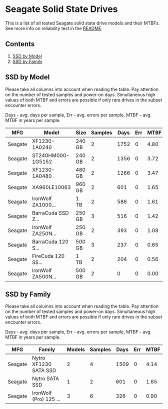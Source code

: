 Seagate Solid State Drives
==========================

This is a list of all tested Seagate solid state drive models and their MTBFs. See
more info on reliability test in the [README](https://github.com/bsdhw/SMART).

Contents
--------

1. [ SSD by Model  ](#ssd-by-model)
2. [ SSD by Family ](#ssd-by-family)

SSD by Model
------------

Please take all columns into account when reading the table. Pay attention on the
number of tested samples and power-on days. Simultaneous high values of both MTBF
and errors are possible if only rare drives in the subset encounter errors.

Days - avg. days per sample,
Err  - avg. errors per sample,
MTBF - avg. MTBF in years per sample.

| MFG       | Model              | Size   | Samples | Days  | Err   | MTBF |
|-----------|--------------------|--------|---------|-------|-------|------|
| Seagate   | XF1230-1A0240      | 240 GB | 2       | 1752  | 0     | 4.80   |
| Seagate   | ST240HM000-1G5152  | 240 GB | 2       | 1356  | 0     | 3.72   |
| Seagate   | XF1230-1A0480      | 480 GB | 2       | 1266  | 0     | 3.47   |
| Seagate   | XA960LE10063       | 960 GB | 2       | 601   | 0     | 1.65   |
| Seagate   | IronWolf ZA1000... | 1 TB   | 2       | 586   | 0     | 1.61   |
| Seagate   | BarraCuda SSD Z... | 250 GB | 3       | 516   | 0     | 1.42   |
| Seagate   | IronWolf ZA250N... | 250 GB | 2       | 393   | 0     | 1.08   |
| Seagate   | BarraCuda 120 S... | 500 GB | 3       | 237   | 0     | 0.65   |
| Seagate   | FireCuda 120 SS... | 1 TB   | 2       | 204   | 0     | 0.56   |
| Seagate   | IronWolf ZA500N... | 500 GB | 2       | 0     | 0     | 0.00   |

SSD by Family
-------------

Please take all columns into account when reading the table. Pay attention on the
number of tested samples and power-on days. Simultaneous high values of both MTBF
and errors are possible if only rare drives in the subset encounter errors.

Days - avg. days per sample,
Err  - avg. errors per sample,
MTBF - avg. MTBF in years per sample.

| MFG       | Family                 | Models | Samples | Days  | Err   | MTBF |
|-----------|------------------------|--------|---------|-------|-------|------|
| Seagate   | Nytro XF1230 SATA SSD  | 2      | 4       | 1509  | 0     | 4.14   |
| Seagate   | Nytro SATA SSD         | 1      | 2       | 601   | 0     | 1.65   |
| Seagate   | IronWolf (Pro) 125 ... | 3      | 6       | 326   | 0     | 0.90   |
